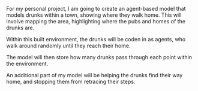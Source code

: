 For my personal project, I am going to create an agent-based model that models drunks within a town, showing where they walk home.
This will involve mapping the area, highlighting where the pubs and homes of the drunks are.

Within this built environment, the drunks will be coden in as agents, who walk around randomly until they reach their home.

The model will then store how many drunks pass through each point within the environment. 

An additional part of my model will be helping the drunks find their way home, and stopping them from retracing their steps. 

